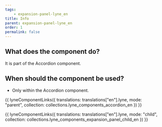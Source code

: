```yaml
---
tags: 
    - expansion-panel-lyne_en
title: Info
parent: expansion-panel-lyne_en
order: 1
permalink: false
---
```


## What does the component do?
It is part of the Accordion component.

## When should the component be used?
* Only within the Accordion component.

{{ lyneComponentLinks({
  translations: translations["en"].lyne,
  mode: "parent",
  collection: collections.lyne_components_accordion_en
}) }}

{{ lyneComponentLinks({
  translations: translations["en"].lyne,
  mode: "child",
  collection: collections.lyne_components_expansion_panel_child_en
}) }}